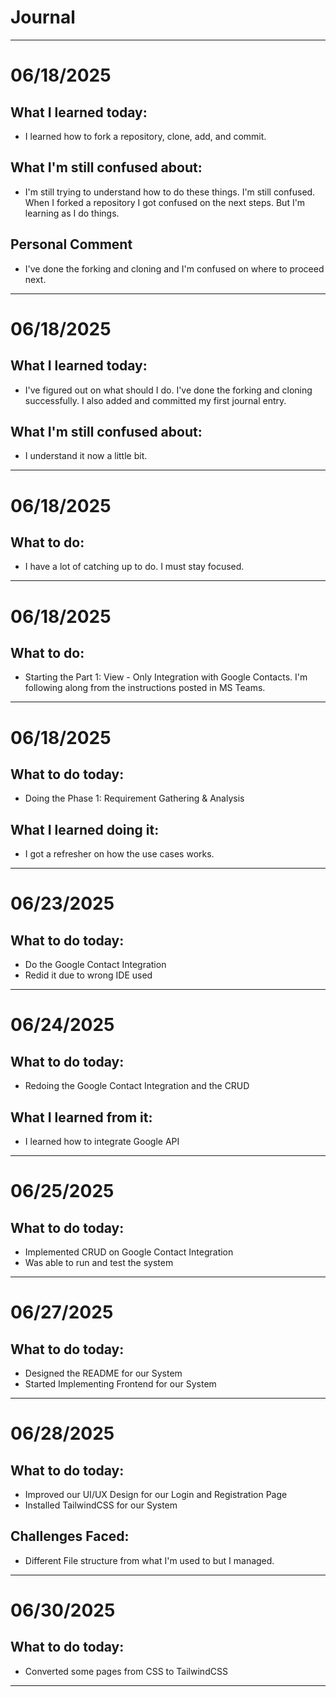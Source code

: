 # Journal

---

# 06/18/2025
## What I learned today:
- I learned how to fork a repository, clone, add, and commit.

## What I'm still confused about: 
- I'm still trying to understand how to do these things. I'm still confused. When I forked a repository I got confused on the next steps. But I'm learning as I do things.

## Personal Comment
- I've done the forking and cloning and I'm confused on where to proceed next.

---

# 06/18/2025
## What I learned today:
- I've figured out on what should I do. I've done the forking and cloning successfully. I also added and committed my first journal entry.

## What I'm still confused about: 
- I understand it now a little bit.

---

# 06/18/2025
## What to do:
- I have a lot of catching up to do. I must stay focused.

---

# 06/18/2025
## What to do:
- Starting the Part 1: View - Only Integration with Google Contacts. I'm following along from the instructions posted in MS Teams.

---

# 06/18/2025
## What to do today:
- Doing the Phase 1: Requirement Gathering & Analysis

## What I learned doing it:
- I got a refresher on how the use cases works.

---

# 06/23/2025
## What to do today:
- Do the Google Contact Integration
- Redid it due to wrong IDE used

---

# 06/24/2025
## What to do today:
- Redoing the Google Contact Integration and the CRUD

## What I learned from it:
- I learned how to integrate Google API

---

# 06/25/2025
## What to do today:
- Implemented CRUD on Google Contact Integration
- Was able to run and test the system

---

# 06/27/2025
## What to do today:
- Designed the README for our System
- Started Implementing Frontend for our System

---

# 06/28/2025
## What to do today:
- Improved our UI/UX Design for our Login and Registration Page
- Installed TailwindCSS for our System

## Challenges Faced:
- Different File structure from what I'm used to but I managed.

---

# 06/30/2025
## What to do today:
- Converted some pages from CSS to TailwindCSS

---
